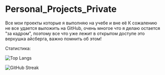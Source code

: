 # Personal_Projects_Private
Все мои проекты которые я выполняю на учебе и вне её
К сожалению не все удается выложить на GitHub, очень многое что я делаю остается "за кадром", поэтому все что уже лежит в открытом доступе это верхушка айсберга, важно помнить об этом!

Статистика:


![Top Langs](https://github-readme-stats.vercel.app/api/top-langs/?username=gitububkm&layout=compact)


![GitHub Streak](https://github-readme-streak-stats.herokuapp.com/?user=gitububkm&theme=radical)
